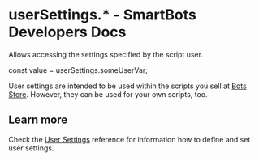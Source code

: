 # userSettings.\* - SmartBots Developers Docs

Allows accessing the settings specified by the script user.

const value \= userSettings.someUserVar;

User settings are intended to be used within the scripts you sell at [Bots Store](https://www.mysmartbots.com/dev/docs/Bot_Playground/Store "Bot Playground/Store"). However, they can be used for your own scripts, too.

## Learn more

Check the [User Settings](https://www.mysmartbots.com/dev/docs/Bot_Playground/Store/User_settings "Bot Playground/Store/User settings") reference for information how to define and set user settings.

